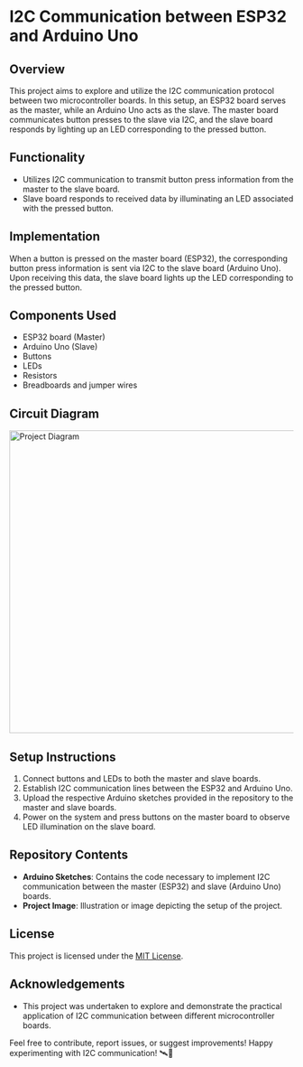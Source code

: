 # I2C Communication between ESP32 and Arduino Uno



## Overview

This project aims to explore and utilize the I2C communication protocol between two microcontroller boards. In this setup, an ESP32 board serves as the master, while an Arduino Uno acts as the slave. The master board communicates button presses to the slave via I2C, and the slave board responds by lighting up an LED corresponding to the pressed button.

## Functionality

- Utilizes I2C communication to transmit button press information from the master to the slave board.
- Slave board responds to received data by illuminating an LED associated with the pressed button.

## Implementation

When a button is pressed on the master board (ESP32), the corresponding button press information is sent via I2C to the slave board (Arduino Uno). Upon receiving this data, the slave board lights up the LED corresponding to the pressed button.

## Components Used

- ESP32 board (Master)
- Arduino Uno (Slave)
- Buttons
- LEDs
- Resistors
- Breadboards and jumper wires

## Circuit Diagram

<img width="536" alt="Project Diagram" src="https://github.com/Z313PH/I2C-Communication/assets/119972119/a5e64259-c1e0-4252-9518-58d9804c20a9">

## Setup Instructions

1. Connect buttons and LEDs to both the master and slave boards.
2. Establish I2C communication lines between the ESP32 and Arduino Uno.
3. Upload the respective Arduino sketches provided in the repository to the master and slave boards.
4. Power on the system and press buttons on the master board to observe LED illumination on the slave board.

## Repository Contents

- **Arduino Sketches**: Contains the code necessary to implement I2C communication between the master (ESP32) and slave (Arduino Uno) boards.
- **Project Image**: Illustration or image depicting the setup of the project.

## License

This project is licensed under the [MIT License](LICENSE).

## Acknowledgements

- This project was undertaken to explore and demonstrate the practical application of I2C communication between different microcontroller boards.

Feel free to contribute, report issues, or suggest improvements! Happy experimenting with I2C communication! 🛰️🔌
